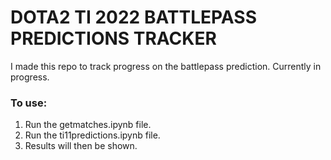 # DOTA2 TI 2022 BATTLEPASS PREDICTIONS TRACKER
I made this repo to track progress on the battlepass prediction.
Currently in progress.

### To use:
1. Run the getmatches.ipynb file.
2. Run the ti11predictions.ipynb file.
3. Results will then be shown.

